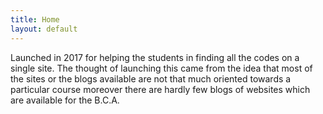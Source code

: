 ```yaml
---
title: Home
layout: default
---
```


Launched in 2017 for helping the students in finding all the codes on a single site. The thought of launching this came from the idea that most of the sites or the blogs available are not that much oriented towards a particular course moreover there are hardly few blogs of websites which are available for the B.C.A.